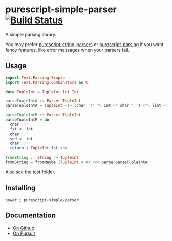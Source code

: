 # purescript-simple-parser [![Build Status](https://travis-ci.org/Thimoteus/purescript-simple-parser.svg?branch=master)](https://travis-ci.org/Thimoteus/purescript-simple-parser)

A simple parsing library.

You may prefer [purescript-string-parsers](https://github.com/paf31/purescript-string-parsers)
or [purescript-parsing](https://github.com/purescript-contrib/purescript-parsing)
if you want fancy features, like error messages when your parsers fail.

## Usage

```purescript
import Text.Parsing.Simple
import Text.Parsing.Combinators as C

data TupleInt = TupleInt Int Int

parseTupleIntA :: Parser TupleInt
parseTupleIntA = TupleInt <$> (char '(' *> int <* char ',') <*> (int <* char ')')

parseTupleIntM :: Parser TupleInt
parseTupleIntM = do
  char '('
  fst <- int
  char ','
  snd <- int
  char ')'
  return $ TupleInt fst snd

fromString :: String -> TupleInt
fromString = fromMaybe (TupleInt 0 0) <<< parse parseTupleIntA
```

Also see the [test](test/) folder.

## Installing

    bower i purescript-simple-parser

## Documentation
- [On Github](docs/Text/Parsing/)
- [On Pursuit](https://pursuit.purescript.org/packages/purescript-simple-parser/2.1.0)
